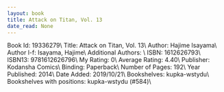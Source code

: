 ```yaml
---
layout: book
title: Attack on Titan, Vol. 13
date_read: None
---
```


Book Id: 19336279\ 
Title: Attack on Titan, Vol. 13\ 
Author: Hajime Isayama\ 
Author l-f: Isayama, Hajime\ 
Additional Authors: \ 
ISBN: 1612626793\ 
ISBN13: 9781612626796\ 
My Rating: 0\ 
Average Rating: 4.40\ 
Publisher: Kodansha Comics\ 
Binding: Paperback\ 
Number of Pages: 192\ 
Year Published: 2014\ 
Date Added: 2019/10/21\ 
Bookshelves: kupka-wstydu\ 
Bookshelves with positions: kupka-wstydu (#584)\ 

